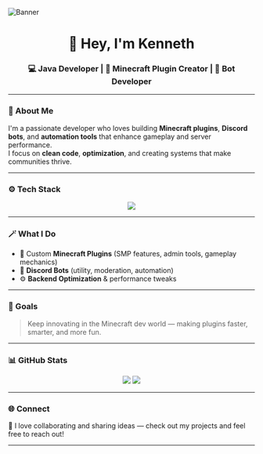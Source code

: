<!-- Profile Banner -->
![Banner](https://i.imgur.com/EYVjE4Y.png)

<h1 align="center">👋 Hey, I'm Kenneth</h1>
<h3 align="center">💻 Java Developer | 🧱 Minecraft Plugin Creator | 🤖 Bot Developer</h3>

---

### 🧠 About Me
I'm a passionate developer who loves building **Minecraft plugins**, **Discord bots**, and **automation tools** that enhance gameplay and server performance.  
I focus on **clean code**, **optimization**, and creating systems that make communities thrive.

---

### ⚙️ Tech Stack
<p align="center">
  <img src="https://skillicons.dev/icons?i=java,idea,gradle,maven,git,github,discord,bots" />
</p>

---

### 🪄 What I Do
- 🧱 Custom **Minecraft Plugins** (SMP features, admin tools, gameplay mechanics)  
- 🤖 **Discord Bots** (utility, moderation, automation)  
- ⚙️ **Backend Optimization** & performance tweaks  

---

### 🚀 Goals
> Keep innovating in the Minecraft dev world — making plugins faster, smarter, and more fun.  

---

### 📊 GitHub Stats
<p align="center">
  <img src="https://github-readme-stats.vercel.app/api?username=YOURUSERNAME&show_icons=true&theme=tokyonight" />
  <img src="https://github-readme-streak-stats.herokuapp.com/?user=Kenneth28483&theme=tokyonight" />
</p>

---

### 🌐 Connect
💬 I love collaborating and sharing ideas — check out my projects and feel free to reach out!  

---

